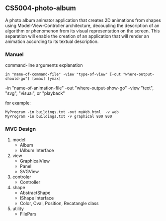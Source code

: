 ## CS5004-photo-album
A photo album animator application that creates 2D animations from shapes using Model-View-Controller architecture, decoupling the description of an algorithm or phenomenon from its visual representation on the screen. This separation will enable the creation of an application that will render an animation according to its textual description.


### Manuel
command-line arguments explanation
```text
in "name-of-command-file" -view "type-of-view" [-out "where-output-should-go"] [xmax] [ymax]
```
-in "name-of-animation-file"
-out "where-output-show-go"
-view "text", "svg", "visual", or "playback"

for example: 
```text
MyProgram -in buildings.txt -out myWeb.html  -v web
MyProgram -in buildings.txt -v graphical 800 800
```


### MVC Design
1. model
   - Album
   - IAlbum Interface
2. view
   - GraphicalView
   - Panel
   - SVGView
3. controler
   - Controller
4. shape
   - AbstractShape
   - IShape Interface
   - Color, Oval, Position, Recatangle class
5. utility
   - FilePars
